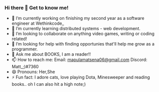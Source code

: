 ### Hi there 👋 Get to know me!

- 🔭 I’m currently working on finishing my second year as a software engineer at Wethinkcode_
- 🌱 I’m currently learning distributed systems - web development.
- 👯 I’m looking to collaborate on anything video games, writing or coding related!
- 🤔 I’m looking for help with finding opportunies that'll help me grow as a programmer.
- 💬 Ask me about BOOKS, I am a reader!!
- 📫 How to reach me: 
  Email: mapulamatsena06@gmail.com
  Discord: Matt_;)#7360
- 😄 Pronouns: Her,She
- ⚡ Fun fact: I adore cats, love playing Dota, Minesweeper and reading books.. oh I can also hit a high note;)
